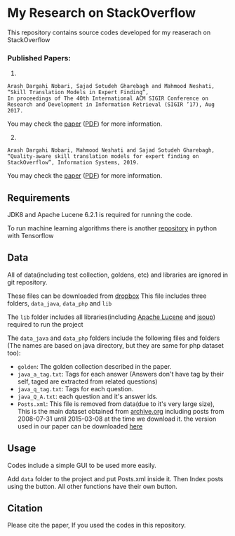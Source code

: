 # My Research on StackOverflow

This repository contains source codes developed for my reaserach on StackOverflow


### Published Papers:
1.

	Arash Dargahi Nobari, Sajad Sotudeh Gharebagh and Mahmood Neshati, “Skill Translation Models in Expert Finding”,
	In proceedings of The 40th International ACM SIGIR Conference on Research and Development in Information Retrieval (SIGIR ’17), Aug 2017.

You may check the [paper](http://dl.acm.org/citation.cfm?id=3080719) ([PDF](http://facultymembers.sbu.ac.ir/neshati/wp-content/uploads/2015/03/Skill-Translation-Models-in-Expert-Finding.pdf)) for more information.


2.

	Arash Dargahi Nobari, Mahmood Neshati and Sajad Sotudeh Gharebagh, 
	“Quality-aware skill translation models for expert finding on StackOverflow”, Information Systems, 2019.

You may check the [paper](https://doi.org/10.1016/j.is.2019.07.003) ([PDF](http://arashdargahi.com/wp-content/uploads/translation_paper.pdf)) for more information.


## Requirements

JDK8 and Apache Lucene 6.2.1 is required for running the code.

To run machine learning algorithms there is another [repository](https://github.com/arashdn/sof-expert-finding-ml) in python with Tensorflow

## Data

All of data(including test collection, goldens, etc) and libraries are ignored in git repository.

These files can be downloaded from [dropbox](https://www.dropbox.com/s/qyf7rgaqv76vexa/data_main_app.zip) This file includes three folders, `data_java`, `data_php` and `lib`

The `lib` folder includes all libraries(including [Apache Lucene](https://lucene.apache.org) and [jsoup](https://jsoup.org)) required to run the project

The `data_java` and `data_php` folders include the following files and folders (The names are based on java directory, but they are same for php dataset too):

- `golden`: The golden collection described in the paper.
- `java_a_tag.txt`: Tags for each answer (Answers don't have tag by their self, taged are extracted from related questions)
- `java_q_tag.txt`: Tags for each question.
- `java_Q_A.txt`: each question and it's answer ids.
- `Posts.xml`: This file is removed from data(due to it's very large size), This is the main dataset obtained from [archive.org](https://archive.org/details/stackexchange) including posts from 2008-07-31 until 2015-03-08 at the time we download it. the version used in our paper can be downloaded [here](http://files.arashdargahi.com/sof_posts_2015/)


## Usage
Codes include a simple GUI to be used more easily.

Add `data` folder to the project and put Posts.xml inside it.
Then Index posts using the button. All other functions have their own button.

## Citation

Please cite the paper, If you used the codes in this repository.
